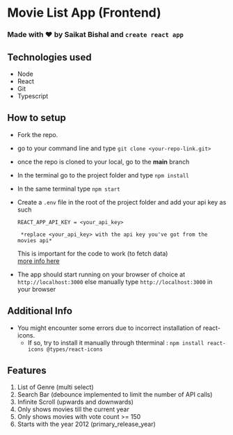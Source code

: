 # Movie List App (Frontend)

### Made with ❤️ by Saikat Bishal and `create react app`
## Technologies used

* Node
* React
* Git
* Typescript

## How to setup

* Fork the repo.
* go to your command line and type `git clone <your-repo-link.git> `
* once the repo is cloned to your local, go to the **main** branch
* In the terminal go to the project folder and type `npm install`
* In the same terminal type `npm start`
* Create a `.env` file in the root of the project folder and add your api key as such
  ```
  REACT_APP_API_KEY = <your_api_key>
  ```
       *replace <your_api_key> with the api key you've got from the movies api*
  This is important for the code to work (to fetch data)
  <br/>
  [more info here](https://developer.themoviedb.org/docs/authentication-application#api-key)

* The app should start running on your browser of choice at `http://localhost:3000` else manually type `http://localhost:3000` in your browser

## Additional Info
  * You might encounter some errors due to incorrect installation of react-icons.
    - If so, try to install it manually through thterminal : `npm install react-icons @types/react-icons`
   
## Features
1. List of Genre (multi select)
2. Search Bar (debounce implemented to limit the number of API calls)
3. Infinite Scroll (upwards and downwards)
4. Only shows movies till the current year
5. Only shows movies with vote count >= 150
6. Starts with the year 2012 (primary_release_year)
      
    
